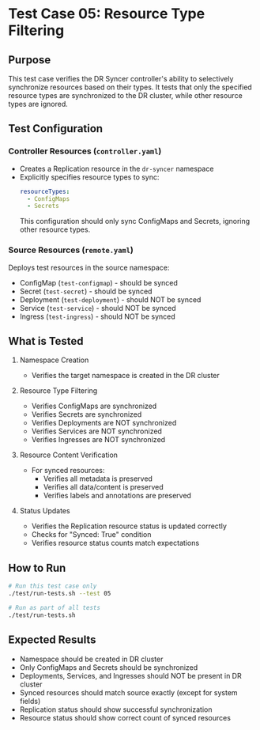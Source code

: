 # Test Case 05: Resource Type Filtering

## Purpose
This test case verifies the DR Syncer controller's ability to selectively synchronize resources based on their types. It tests that only the specified resource types are synchronized to the DR cluster, while other resource types are ignored.

## Test Configuration

### Controller Resources (`controller.yaml`)
- Creates a Replication resource in the `dr-syncer` namespace
- Explicitly specifies resource types to sync:
  ```yaml
  resourceTypes:
    - ConfigMaps
    - Secrets
  ```
  This configuration should only sync ConfigMaps and Secrets, ignoring other resource types.

### Source Resources (`remote.yaml`)
Deploys test resources in the source namespace:
- ConfigMap (`test-configmap`) - should be synced
- Secret (`test-secret`) - should be synced
- Deployment (`test-deployment`) - should NOT be synced
- Service (`test-service`) - should NOT be synced
- Ingress (`test-ingress`) - should NOT be synced

## What is Tested
1. Namespace Creation
   - Verifies the target namespace is created in the DR cluster

2. Resource Type Filtering
   - Verifies ConfigMaps are synchronized
   - Verifies Secrets are synchronized
   - Verifies Deployments are NOT synchronized
   - Verifies Services are NOT synchronized
   - Verifies Ingresses are NOT synchronized

3. Resource Content Verification
   - For synced resources:
     * Verifies all metadata is preserved
     * Verifies all data/content is preserved
     * Verifies labels and annotations are preserved

4. Status Updates
   - Verifies the Replication resource status is updated correctly
   - Checks for "Synced: True" condition
   - Verifies resource status counts match expectations

## How to Run
```bash
# Run this test case only
./test/run-tests.sh --test 05

# Run as part of all tests
./test/run-tests.sh
```

## Expected Results
- Namespace should be created in DR cluster
- Only ConfigMaps and Secrets should be synchronized
- Deployments, Services, and Ingresses should NOT be present in DR cluster
- Synced resources should match source exactly (except for system fields)
- Replication status should show successful synchronization
- Resource status should show correct count of synced resources
